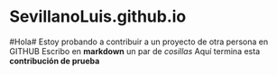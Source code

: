 # SevillanoLuis.github.io
#Hola#
Estoy probando a contribuir a un proyecto de otra persona en GITHUB
Escribo en **markdown** un par de _cosillas_
Aquí termina esta **contribución de prueba**
